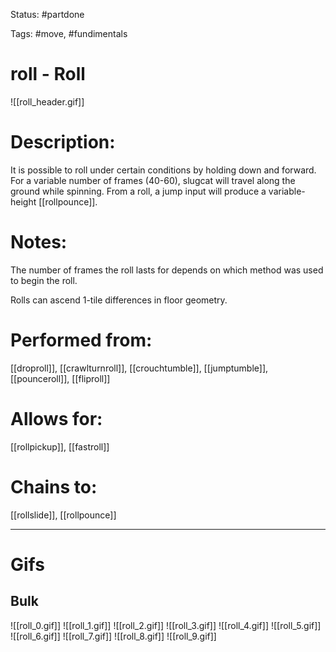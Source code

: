 Status: #partdone

Tags: #move, #fundimentals

# roll - Roll
![[roll_header.gif]]
# Description:
It is possible to roll under certain conditions by holding down and forward. For a variable number of frames (40-60), slugcat will travel along the ground while spinning. From a roll, a jump input will produce a variable-height [[rollpounce]].

# Notes:
The number of frames the roll lasts for depends on which method was used to begin the roll.

Rolls can ascend 1-tile differences in floor geometry.

# Performed from:
[[droproll]], [[crawlturnroll]], [[crouchtumble]], [[jumptumble]], [[pounceroll]], [[fliproll]]

# Allows for:
[[rollpickup]], [[fastroll]]

# Chains to:
[[rollslide]], [[rollpounce]]

___
# Gifs
## Bulk
![[roll_0.gif]]
![[roll_1.gif]]
![[roll_2.gif]]
![[roll_3.gif]]
![[roll_4.gif]]
![[roll_5.gif]]
![[roll_6.gif]]
![[roll_7.gif]]
![[roll_8.gif]]
![[roll_9.gif]]